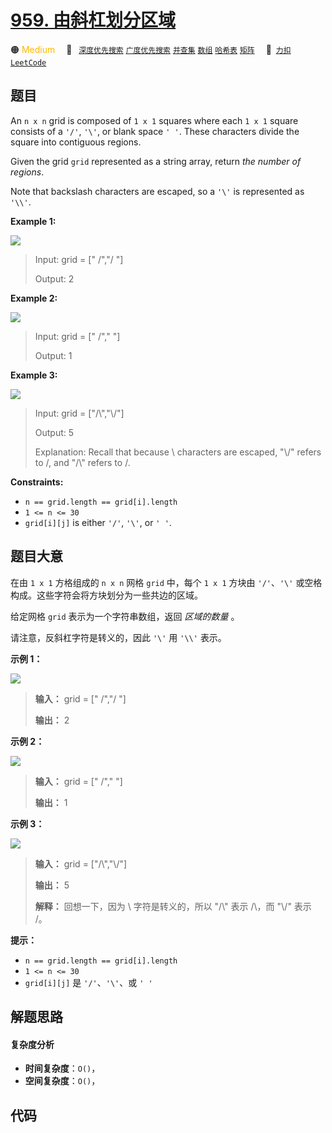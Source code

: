 # [959. 由斜杠划分区域](https://2xiao.github.io/leetcode-js/problem/0959.html)

🟠 <font color=#ffb800>Medium</font>&emsp; 🔖&ensp; [`深度优先搜索`](/tag/depth-first-search.md) [`广度优先搜索`](/tag/breadth-first-search.md) [`并查集`](/tag/union-find.md) [`数组`](/tag/array.md) [`哈希表`](/tag/hash-table.md) [`矩阵`](/tag/matrix.md)&emsp; 🔗&ensp;[`力扣`](https://leetcode.cn/problems/regions-cut-by-slashes) [`LeetCode`](https://leetcode.com/problems/regions-cut-by-slashes)

## 题目

An `n x n` grid is composed of `1 x 1` squares where each `1 x 1` square
consists of a `'/'`, `'\'`, or blank space `' '`. These characters divide the
square into contiguous regions.

Given the grid `grid` represented as a string array, return _the number of
regions_.

Note that backslash characters are escaped, so a `'\'` is represented as
`'\\'`.



**Example 1:**

![](https://assets.leetcode.com/uploads/2018/12/15/1.png)

> Input: grid = [" /","/ "]
> 
> Output: 2

**Example 2:**

![](https://assets.leetcode.com/uploads/2018/12/15/2.png)

> Input: grid = [" /","  "]
> 
> Output: 1

**Example 3:**

![](https://assets.leetcode.com/uploads/2018/12/15/4.png)

> Input: grid = ["/\\","\\/"]
> 
> Output: 5
> 
> Explanation: Recall that because \ characters are escaped, "\\/" refers to \/, and "/\\" refers to /\.

**Constraints:**

  * `n == grid.length == grid[i].length`
  * `1 <= n <= 30`
  * `grid[i][j]` is either `'/'`, `'\'`, or `' '`.


## 题目大意

在由 `1 x 1` 方格组成的 `n x n` 网格 `grid` 中，每个 `1 x 1` 方块由 `'/'`、`'\'`
或空格构成。这些字符会将方块划分为一些共边的区域。

给定网格 `grid` 表示为一个字符串数组，返回 _区域的数量_ 。

请注意，反斜杠字符是转义的，因此 `'\'` 用 `'\\'` 表示。



**示例 1：**

![](https://assets.leetcode.com/uploads/2018/12/15/1.png)

> 
> 
> 
> 
> 
> **输入：** grid = [" /","/ "]
> 
> **输出：** 2

**示例 2：**

![](https://assets.leetcode.com/uploads/2018/12/15/2.png)

> 
> 
> 
> 
> 
> **输入：** grid = [" /","  "]
> 
> **输出：** 1
> 
> 

**示例 3：**

![](https://assets.leetcode.com/uploads/2018/12/15/4.png)

> 
> 
> 
> 
> 
> **输入：** grid = ["/\\","\\/"]
> 
> **输出：** 5
> 
> **解释：** 回想一下，因为 \ 字符是转义的，所以 "/\\" 表示 /\，而 "\\/" 表示 \/。
> 
> 



**提示：**

  * `n == grid.length == grid[i].length`
  * `1 <= n <= 30`
  * `grid[i][j]` 是 `'/'`、`'\'`、或 `' '`


## 解题思路

#### 复杂度分析

- **时间复杂度**：`O()`，
- **空间复杂度**：`O()`，

## 代码

```javascript

```